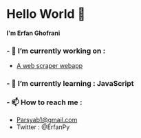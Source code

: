 # Hello World 👋

**I'm Erfan Ghofrani**

### - 🔭 I’m currently working on :
* [A web scraper webapp](https://github.com/ErfanPY/sciencedirect-authors-data)

### - 🌱 I’m currently learning : JavaScript

### - 📫 How to reach me :

* Parsyab1@gmail.com
* Twitter : @ErfanPy

<!--
**ErfanPY/ErfanPy** is a ✨ _special_ ✨ repository because its `README.md` (this file) appears on your GitHub profile.

Here are some ideas to get you started:

- 🔭 I’m currently working on ...
- 🌱 I’m currently learning ...
- 👯 I’m looking to collaborate on ...
- 🤔 I’m looking for help with ...
- 💬 Ask me about ...
- 📫 How to reach me: ...
- 😄 Pronouns: ...
- ⚡ Fun fact: ...
-->
